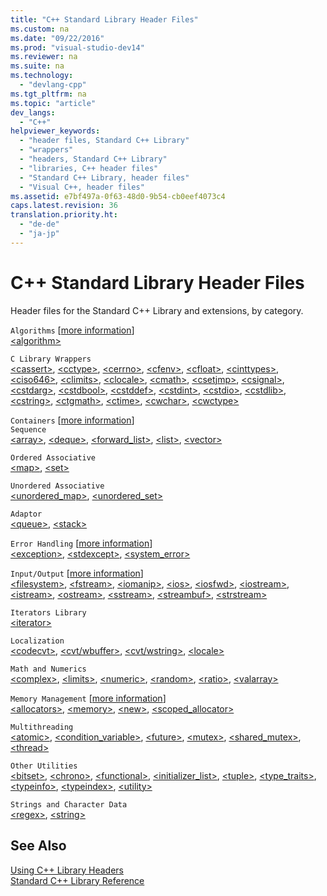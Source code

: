 ```yaml
---
title: "C++ Standard Library Header Files"
ms.custom: na
ms.date: "09/22/2016"
ms.prod: "visual-studio-dev14"
ms.reviewer: na
ms.suite: na
ms.technology: 
  - "devlang-cpp"
ms.tgt_pltfrm: na
ms.topic: "article"
dev_langs: 
  - "C++"
helpviewer_keywords: 
  - "header files, Standard C++ Library"
  - "wrappers"
  - "headers, Standard C++ Library"
  - "libraries, C++ header files"
  - "Standard C++ Library, header files"
  - "Visual C++, header files"
ms.assetid: e7bf497a-0f63-48d0-9b54-cb0eef4073c4
caps.latest.revision: 36
translation.priority.ht: 
  - "de-de"
  - "ja-jp"
---
```

# C++ Standard Library Header Files
Header files for the Standard C++ Library and extensions, by category.  
  
 `Algorithms` [[more information](../VS_csharp/algorithms--modern-c---.md)]  
 [<algorithm\>](../VS_csharp/-algorithm-.md)  
  
 `C Library Wrappers`  
 [<cassert\>](../VS_csharp/-cassert-.md), [<cctype\>](../VS_csharp/-cctype-.md), [<cerrno\>](../VS_csharp/-cerrno-.md), [<cfenv\>](../VS_csharp/-cfenv-.md), [<cfloat\>](../VS_csharp/-cfloat-.md), [<cinttypes\>](../VS_csharp/-cinttypes-.md), [<ciso646\>](../VS_csharp/-ciso646-.md), [<climits\>](../VS_csharp/-climits-.md), [<clocale\>](../VS_csharp/-clocale-.md), [<cmath\>](../VS_csharp/-cmath-.md), [<csetjmp\>](../VS_csharp/-csetjmp-.md), [<csignal\>](../VS_csharp/-csignal-.md), [<cstdarg\>](../VS_csharp/-cstdarg-.md), [<cstdbool\>](../VS_csharp/-cstdbool-.md), [<cstddef\>](../VS_csharp/-cstddef-.md), [<cstdint\>](../VS_csharp/-cstdint-.md), [<cstdio\>](../VS_csharp/-cstdio-.md), [<cstdlib\>](../VS_csharp/-cstdlib-.md), [<cstring\>](../VS_csharp/-cstring-.md), [<ctgmath\>](../VS_csharp/-ctgmath-.md), [<ctime\>](../VS_csharp/-ctime-.md), [<cwchar\>](../VS_csharp/-cwchar-.md), [<cwctype\>](../VS_csharp/-cwctype-.md)  
  
 `Containers` [[more information](../VS_csharp/containers--modern-c---.md)]  
 `Sequence`  
 [<array\>](../VS_csharp/-array-.md), [<deque\>](../VS_csharp/-deque-.md), [<forward_list>](../VS_csharp/-forward_list-.md), [<list\>](../VS_csharp/-list-.md), [<vector\>](../VS_csharp/-vector-.md)  
  
 `Ordered Associative`  
 [<map\>](../VS_csharp/-map-.md), [<set\>](../VS_csharp/-set-.md)  
  
 `Unordered Associative`  
 [<unordered_map>](../VS_csharp/-unordered_map-.md), [<unordered_set>](../VS_csharp/-unordered_set-.md)  
  
 `Adaptor`  
 [<queue\>](../VS_csharp/-queue-.md), [<stack\>](../VS_csharp/-stack-.md)  
  
 `Error Handling` [[more information](../VS_csharp/errors-and-exception-handling--modern-c---.md)]  
 [<exception\>](../VS_csharp/-exception-.md), [<stdexcept\>](../VS_csharp/-stdexcept-.md), [<system_error>](../VS_csharp/-system_error-.md)  
  
 `Input/Output` [[more information](../VS_csharp/string-and-i-o-formatting--modern-c---.md)]  
 [<filesystem\>](../VS_csharp/-filesystem-.md), [<fstream\>](../VS_csharp/-fstream-.md), [<iomanip\>](../VS_csharp/-iomanip-.md), [<ios\>](../VS_csharp/-ios-.md), [<iosfwd\>](../VS_csharp/-iosfwd-.md), [<iostream\>](../VS_csharp/-iostream-.md), [<istream\>](../VS_csharp/-istream-.md), [<ostream\>](../VS_csharp/-ostream-.md), [<sstream\>](../VS_csharp/-sstream-.md), [<streambuf\>](../VS_csharp/-streambuf-.md), [<strstream\>](../VS_csharp/-strstream-.md)  
  
 `Iterators Library`  
 [<iterator\>](../VS_csharp/-iterator-.md)  
  
 `Localization`  
 [<codecvt\>](../VS_csharp/-codecvt-.md), [<cvt/wbuffer>](../VS_csharp/-cvt-wbuffer-.md), [<cvt/wstring>](../VS_csharp/-cvt-wstring-.md), [<locale\>](../VS_csharp/-locale-.md)  
  
 `Math and Numerics`  
 [<complex\>](../VS_csharp/-complex-.md), [<limits\>](../VS_csharp/-limits-.md), [<numeric\>](../VS_csharp/-numeric-.md), [<random\>](../VS_csharp/-random-.md), [<ratio\>](../VS_csharp/-ratio-.md), [<valarray\>](../VS_csharp/-valarray-.md)  
  
 `Memory Management` [[more information](../VS_csharp/smart-pointers--modern-c---.md)]  
 [<allocators\>](../VS_csharp/-allocators-.md), [<memory\>](../VS_csharp/-memory-.md), [<new\>](../VS_csharp/-new-.md), [<scoped_allocator>](../VS_csharp/-scoped_allocator-.md)  
  
 `Multithreading`  
 [<atomic\>](../VS_csharp/-atomic-.md), [<condition_variable>](../VS_csharp/-condition_variable-.md), [<future\>](../VS_csharp/-future-.md), [<mutex\>](../VS_csharp/-mutex-.md), [<shared_mutex>](../VS_csharp/-shared_mutex-.md), [<thread\>](../VS_csharp/-thread-.md)  
  
 `Other Utilities`  
 [<bitset\>](../VS_csharp/-bitset-.md), [<chrono\>](../VS_csharp/-chrono-.md), [<functional\>](../VS_csharp/-functional-.md), [<initializer_list>](../VS_csharp/-initializer_list-.md), [<tuple\>](../VS_csharp/-tuple-.md), [<type_traits>](../VS_csharp/-type_traits-.md), [<typeinfo\>](../VS_csharp/-typeinfo-.md), [<typeindex\>](../VS_csharp/-typeindex-.md), [<utility\>](../VS_csharp/-utility-.md)  
  
 `Strings and Character Data`  
 [<regex\>](../VS_csharp/-regex-.md), [<string\>](../VS_csharp/-string-.md)  
  
## See Also  
 [Using C++ Library Headers](../VS_csharp/using-c---library-headers.md)   
 [Standard C++ Library Reference](../VS_csharp/c---standard-library-reference.md)
